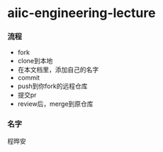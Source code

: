 # aiic-engineering-lecture

### 流程
* fork
* clone到本地
* 在本文档里，添加自己的名字
* commit
* push到你fork的远程仓库
* 提交pr
* review后，merge到原仓库


### 名字

程晔安